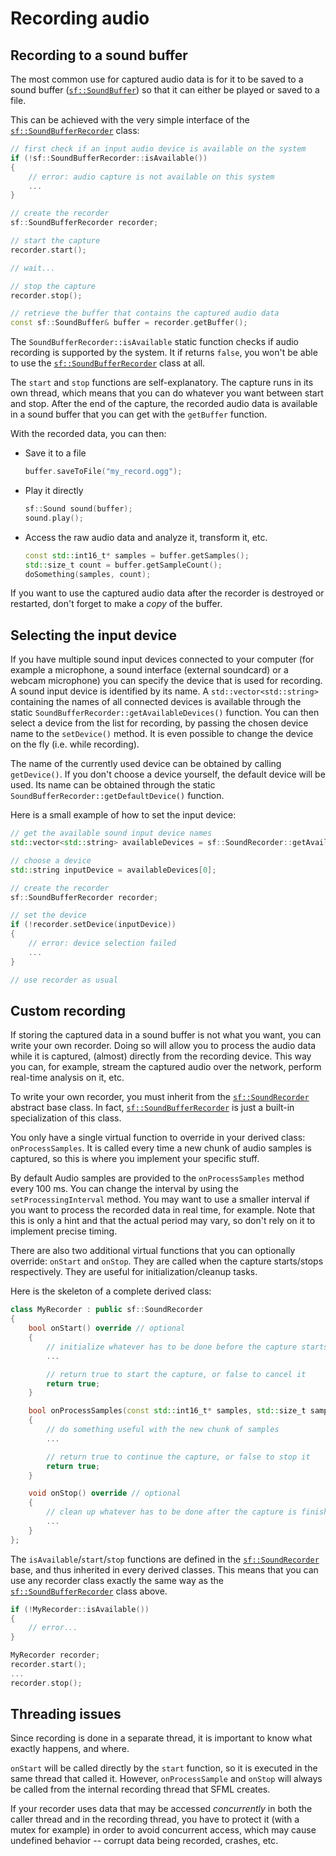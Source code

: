 # Recording audio

## Recording to a sound buffer

The most common use for captured audio data is for it to be saved to a sound buffer ([`sf::SoundBuffer`](../../../documentation/3.0.1/classsf_1_1SoundBuffer.html "sf::SoundBuffer documentation")) so that it can either be played or saved to a file.

This can be achieved with the very simple interface of the [`sf::SoundBufferRecorder`](../../../documentation/3.0.1/classsf_1_1SoundBufferRecorder.html "sf::SoundBufferRecorder documentation") class:

```cpp
// first check if an input audio device is available on the system
if (!sf::SoundBufferRecorder::isAvailable())
{
    // error: audio capture is not available on this system
    ...
}

// create the recorder
sf::SoundBufferRecorder recorder;

// start the capture
recorder.start();

// wait...

// stop the capture
recorder.stop();

// retrieve the buffer that contains the captured audio data
const sf::SoundBuffer& buffer = recorder.getBuffer();
```

The `SoundBufferRecorder::isAvailable` static function checks if audio recording is supported by the system.
It if returns `false`, you won't be able to use the [`sf::SoundBufferRecorder`](../../../documentation/3.0.1/classsf_1_1SoundBufferRecorder.html "sf::SoundBufferRecorder documentation") class at all.

The `start` and `stop` functions are self-explanatory.
The capture runs in its own thread, which means that you can do whatever you want between start and stop.
After the end of the capture, the recorded audio data is available in a sound buffer that you can get with the `getBuffer` function.

With the recorded data, you can then:

- Save it to a file
    
    ```cpp
    buffer.saveToFile("my_record.ogg");
    ```
    
- Play it directly
    
    ```cpp
    sf::Sound sound(buffer);
    sound.play();
    ```
    
- Access the raw audio data and analyze it, transform it, etc.
    
    ```cpp
    const std::int16_t* samples = buffer.getSamples();
    std::size_t count = buffer.getSampleCount();
    doSomething(samples, count);
    ```
    

If you want to use the captured audio data after the recorder is destroyed or restarted, don't forget to make a _copy_ of the buffer.

## Selecting the input device

If you have multiple sound input devices connected to your computer (for example a microphone, a sound interface (external soundcard) or a webcam microphone) you can specify the device that is used for recording.
A sound input device is identified by its name.
A `std::vector<std::string>` containing the names of all connected devices is available through the static `SoundBufferRecorder::getAvailableDevices()` function.
You can then select a device from the list for recording, by passing the chosen device name to the `setDevice()` method.
It is even possible to change the device on the fly (i.e. while recording).

The name of the currently used device can be obtained by calling `getDevice()`.
If you don't choose a device yourself, the default device will be used.
Its name can be obtained through the static `SoundBufferRecorder::getDefaultDevice()` function.

Here is a small example of how to set the input device:

```cpp
// get the available sound input device names
std::vector<std::string> availableDevices = sf::SoundRecorder::getAvailableDevices();

// choose a device
std::string inputDevice = availableDevices[0];

// create the recorder
sf::SoundBufferRecorder recorder;

// set the device
if (!recorder.setDevice(inputDevice))
{
    // error: device selection failed
    ...
}

// use recorder as usual
```

## Custom recording

If storing the captured data in a sound buffer is not what you want, you can write your own recorder.
Doing so will allow you to process the audio data while it is captured, (almost) directly from the recording device.
This way you can, for example, stream the captured audio over the network, perform real-time analysis on it, etc.

To write your own recorder, you must inherit from the [`sf::SoundRecorder`](../../../documentation/3.0.1/classsf_1_1SoundRecorder.html "sf::SoundRecorder documentation") abstract base class.
In fact, [`sf::SoundBufferRecorder`](../../../documentation/3.0.1/classsf_1_1SoundBufferRecorder.html "sf::SoundBufferRecorder documentation") is just a built-in specialization of this class.

You only have a single virtual function to override in your derived class: `onProcessSamples`.
It is called every time a new chunk of audio samples is captured, so this is where you implement your specific stuff.

By default Audio samples are provided to the `onProcessSamples` method every 100 ms.
You can change the interval by using the `setProcessingInterval` method.
You may want to use a smaller interval if you want to process the recorded data in real time, for example.
Note that this is only a hint and that the actual period may vary, so don't rely on it to implement precise timing.

There are also two additional virtual functions that you can optionally override: `onStart` and `onStop`.
They are called when the capture starts/stops respectively.
They are useful for initialization/cleanup tasks.

Here is the skeleton of a complete derived class:

```cpp
class MyRecorder : public sf::SoundRecorder
{
    bool onStart() override // optional
    {
        // initialize whatever has to be done before the capture starts
        ...

        // return true to start the capture, or false to cancel it
        return true;
    }

    bool onProcessSamples(const std::int16_t* samples, std::size_t sampleCount) override
    {
        // do something useful with the new chunk of samples
        ...

        // return true to continue the capture, or false to stop it
        return true;
    }

    void onStop() override // optional
    {
        // clean up whatever has to be done after the capture is finished
        ...
    }
};
```

The `isAvailable`/`start`/`stop` functions are defined in the [`sf::SoundRecorder`](../../../documentation/3.0.1/classsf_1_1SoundRecorder.html "sf::SoundRecorder documentation") base, and thus inherited in every derived classes.
This means that you can use any recorder class exactly the same way as the [`sf::SoundBufferRecorder`](../../../documentation/3.0.1/classsf_1_1SoundBufferRecorder.html "sf::SoundBufferRecorder documentation") class above.

```cpp
if (!MyRecorder::isAvailable())
{
    // error...
}

MyRecorder recorder;
recorder.start();
...
recorder.stop();
```

## Threading issues

Since recording is done in a separate thread, it is important to know what exactly happens, and where.

`onStart` will be called directly by the `start` function, so it is executed in the same thread that called it.
However, `onProcessSample` and `onStop` will always be called from the internal recording thread that SFML creates.

If your recorder uses data that may be accessed _concurrently_ in both the caller thread and in the recording thread, you have to protect it (with a mutex for example) in order to avoid concurrent access, which may cause undefined behavior -- corrupt data being recorded, crashes, etc.
